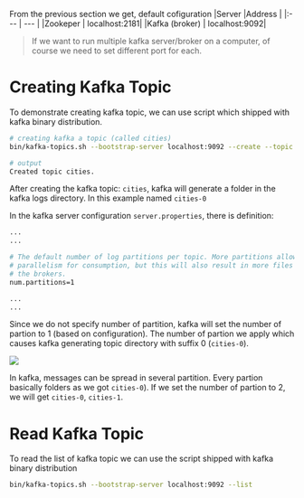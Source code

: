 From the previous section we get, default cofiguration
|Server         |Address        |
|:---           | ---           |
|Zookeper       | localhost:2181|
|Kafka (broker) | localhost:9092|

> If we want to run multiple kafka server/broker on a computer, of course we need to set different port for each.

# Creating Kafka Topic
To demonstrate creating kafka topic, we can use script which shipped with kafka binary distribution.
```bash
# creating kafka a topic (called cities)
bin/kafka-topics.sh --bootstrap-server localhost:9092 --create --topic cities

# output
Created topic cities.
```

After creating the kafka topic: <code>cities</code>, kafka will generate a folder in the kafka logs directory. In this example named <code>cities-0</code>

In the kafka server configuration <code>server.properties</code>, there is definition:

```bash
...
...

# The default number of log partitions per topic. More partitions allow greater
# parallelism for consumption, but this will also result in more files across
# the brokers.
num.partitions=1

...
...

```

Since we do not specify number of partition, kafka will set the number of partion to 1 (based on configuration).
The number of partion we apply which causes kafka generating topic directory with suffix 0 (<code>cities-0</code>).  

<image src="images/kafka-topic-cities.png"/>  

In kafka, messages can be spread in several partition. Every partion basically folders as we got <code>cities-0</code>).
If we set the number of partion to 2, we will get <code>cities-0</code>, <code>cities-1</code>.

# Read Kafka Topic
To read the list of kafka topic we can use the script shipped with kafka binary distribution
```bash
bin/kafka-topics.sh --bootstrap-server localhost:9092 --list 
```